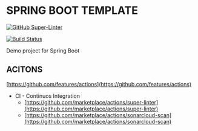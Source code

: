# SPRING BOOT TEMPLATE

[![GitHub Super-Linter](https://github.com/javaspringlab/springBootTemplate/workflows/Lint%20Code%20Base/badge.svg)](https://github.com/marketplace/actions/super-linter)

[![Build Status](https://travis-ci.com/SonarSource/sonarcloud-github-action.svg?branch=master)](https://travis-ci.com/SonarSource/sonarcloud-github-action)

Demo project for Spring Boot

## ACITONS

[https://github.com/features/actions](https://github.com/features/actions)
* CI - Continuos Integration
  * [https://github.com/marketplace/actions/super-linter](https://github.com/marketplace/actions/super-linter)
  * [https://github.com/marketplace/actions/sonarcloud-scan](https://github.com/marketplace/actions/sonarcloud-scan)